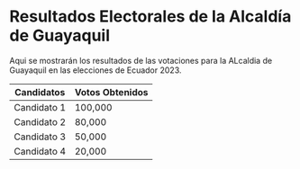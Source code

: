 # Resultados Electorales de la Alcaldía de Guayaquil

 
 Aqui se mostrarán los resultados de las votaciones para la ALcaldia de Guayaquil en las elecciones de Ecuador 2023.



| Candidatos   | Votos Obtenidos   |
| ------- | -------- |
| Candidato 1  | 100,000    |
| Candidato 2  | 80,000  |
| Candidato 3  | 50,000  |
| Candidato 4  | 20,000  |
